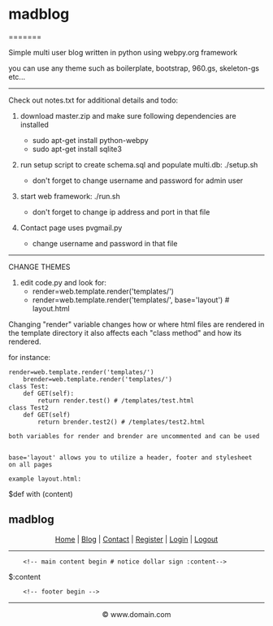 # madblog
=======

Simple multi user blog written in python using webpy.org framework

you can use any theme such as boilerplate, bootstrap, 960.gs, skeleton-gs etc...

----

Check out notes.txt for additional details and todo:

1. download master.zip and make sure following dependencies are installed 
	- sudo apt-get install python-webpy
	- sudo apt-get install sqlite3

2. run setup script to create schema.sql and populate multi.db: ./setup.sh 
	- don't forget to change username and password for admin user

3. start web framework: ./run.sh 
	- don't forget to change ip address and port in that file 

4. Contact page uses pvgmail.py 
	- change username and password in that file

----

CHANGE THEMES

1. edit code.py and look for:
	- render=web.template.render('templates/')
	- render=web.template.render('templates/', base='layout') # layout.html


Changing "render" variable changes how or where html files are rendered 
in the template directory it also affects each "class method" and how
its rendered. 

for instance:

	render=web.template.render('templates/')
        brender=web.template.render('templates/')
	class Test:
		def GET(self):
			return render.test() # /templates/test.html
	class Test2
		def GET(self)
			return brender.test2() # /templates/test2.html

	both variables for render and brender are uncommented and can be used
	

	base='layout' allows you to utilize a header, footer and stylesheet
	on all pages 

	example layout.html:

 
$def with (content)
<html>
<head>
<title>madblog simple multi-user python blog</title>
</head>
<body>
		<!-- header begin -->
<h2>madblog</h2>
<center>
<p><a href="/">Home</a> | 
<a href="/blog">Blog</a> | 
<a href="/contact">Contact</a> | 
<a href="/register">Register</a> | 
<a href="/login/">Login</a> |
<a href="/logout">Logout</a>  
</center>
<hr>
		<!-- header end --> 

		<!-- main content begin # notice dollar sign :content-->
$:content
		<!-- main content end-->

		<!-- footer begin -->
<hr>
<center> &copy; www.domain.com</center>
		<!-- footer end -->


</body>


</html>

